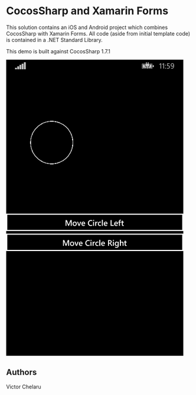 # CocosSharp and Xamarin Forms

This solution contains an iOS and Android project which combines CocosSharp with Xamarin Forms. All code (aside from initial template code) is contained in a .NET Standard Library.

This demo is built against CocosSharp 1.7.1

![CocosSharp and Xamarin Forms application screenshot](Screenshots/01WinPhone.png "CocosSharp and Xamarin Forms application screenshot")

## Authors
Victor Chelaru
